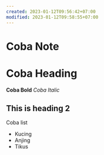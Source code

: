 ```yaml
---
created: 2023-01-12T09:56:42+07:00
modified: 2023-01-12T09:58:55+07:00
---
```


# Coba Note

# Coba Heading
**Coba Bold**
*Coba Italic*

## This is heading 2
Coba list
- Kucing
- Anjing
- Tikus
